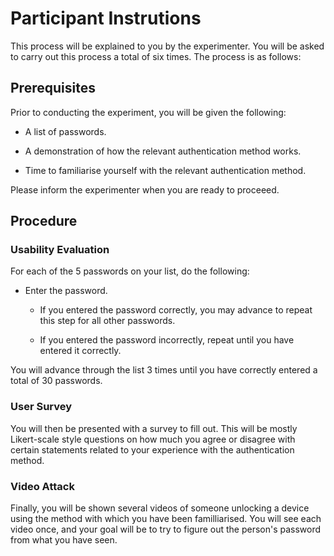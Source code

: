 # Participant Instrutions

This process will be explained to you by the experimenter. You will be asked to carry out this process a total of six times. The process is as follows:

## Prerequisites

Prior to conducting the experiment, you will be given the following:

- A list of passwords.

- A demonstration of how the relevant authentication method works.

- Time to familiarise yourself with the relevant authentication method.

Please inform the experimenter when you are ready to proceeed.

## Procedure

### Usability Evaluation

For each of the 5 passwords on your list, do the following:

- Enter the password.
  
  - If you entered the password correctly, you may advance to repeat this step for all other passwords.
  
  - If you entered the password incorrectly, repeat until you have entered it correctly.

You will advance through the list 3 times until you have correctly entered a total of 30 passwords.

### User Survey

You will then be presented with a survey to fill out. This will be mostly Likert-scale style questions on how much you agree or disagree with certain statements related to your experience with the authentication method.

### Video Attack

Finally, you will be shown several videos of someone unlocking a device using the method with which you have been familliarised. You will see each video once, and your goal will be to try to figure out the person's password from what you have seen.
